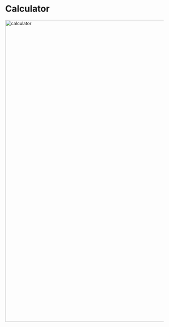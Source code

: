 # Calculator


<img width="960" alt="calculator" src="https://user-images.githubusercontent.com/100904506/162063785-84e6fd59-b4af-43ce-9e53-9460828e7380.png">
